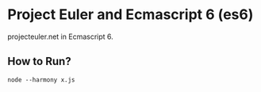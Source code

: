 # Project Euler and Ecmascript 6 (es6)

projecteuler.net in Ecmascript 6.

## How to Run?
```
node --harmony x.js
```
